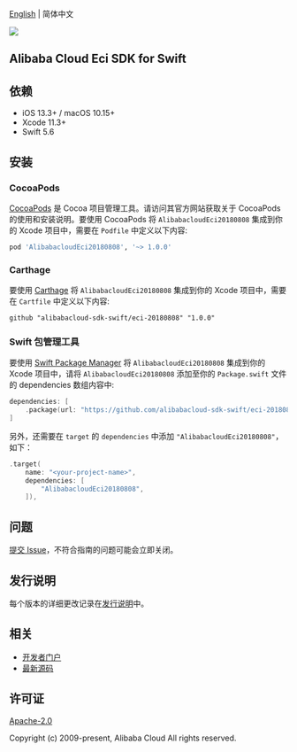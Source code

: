 [English](README.md) | 简体中文

![](https://aliyunsdk-pages.alicdn.com/icons/AlibabaCloud.svg)

## Alibaba Cloud Eci SDK for Swift

## 依赖

- iOS 13.3+ / macOS 10.15+
- Xcode 11.3+
- Swift 5.6

## 安装

### CocoaPods

[CocoaPods](https://cocoapods.org) 是 Cocoa 项目管理工具。请访问其官方网站获取关于 CocoaPods 的使用和安装说明。要使用 CocoaPods 将 `AlibabacloudEci20180808` 集成到你的 Xcode 项目中，需要在 `Podfile` 中定义以下内容:

```ruby
pod 'AlibabacloudEci20180808', '~> 1.0.0'
```

### Carthage

要使用 [Carthage](https://github.com/Carthage/Carthage) 将 `AlibabacloudEci20180808` 集成到你的 Xcode 项目中，需要在 `Cartfile` 中定义以下内容:

```ogdl
github "alibabacloud-sdk-swift/eci-20180808" "1.0.0"
```

### Swift 包管理工具

要使用 [Swift Package Manager](https://swift.org/package-manager/) 将 `AlibabacloudEci20180808` 集成到你的 Xcode 项目中，请将 `AlibabacloudEci20180808` 添加至你的 `Package.swift` 文件的 dependencies 数组内容中:

```swift
dependencies: [
    .package(url: "https://github.com/alibabacloud-sdk-swift/eci-20180808.git", from: "1.0.0")
]
```

另外，还需要在 `target` 的 `dependencies` 中添加 `"AlibabacloudEci20180808"`，如下：

```swift
.target(
    name: "<your-project-name>",
    dependencies: [
        "AlibabacloudEci20180808",
    ]),
```

## 问题

[提交 Issue](https://github.com/alibabacloud-sdk-swift/eci-20180808/issues/new)，不符合指南的问题可能会立即关闭。

## 发行说明

每个版本的详细更改记录在[发行说明](./ChangeLog.txt)中。

## 相关

* [开发者门户](https://next.api.aliyun.com/home)
* [最新源码](https://github.com/alibabacloud-sdk-swift/eci-20180808)

## 许可证

[Apache-2.0](http://www.apache.org/licenses/LICENSE-2.0)

Copyright (c) 2009-present, Alibaba Cloud All rights reserved.
